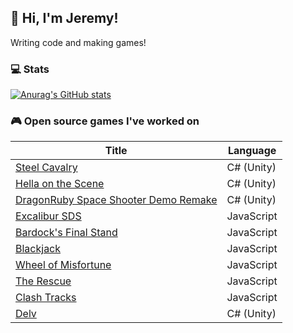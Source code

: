 ## 👋 Hi, I'm Jeremy!

Writing code and making games!

### 💻 Stats

[![Anurag's GitHub stats](https://github-readme-stats.vercel.app/api?username=jeremyjackson89&count_private=true&show_icons=true&include_all_commits=true&theme=slateorange)](https://github.com/anuraghazra/github-readme-stats)

### 🎮 Open source games I've worked on

Title|Language
---|---
[Steel Cavalry](https://github.com/gamkedo-la/steelcavalry)|C# (Unity)
[Hella on the Scene](https://github.com/gamkedo-la/on_the_scene)|C# (Unity)
[DragonRuby Space Shooter Demo Remake](https://github.com/jeremyjackson89/dragonruby-demo-remake-unity)|C# (Unity)
[Excalibur SDS](https://github.com/gamkedo-la/Excalibur)|JavaScript
[Bardock's Final Stand](https://github.com/jeremyjackson89/bardocks-final-stand)|JavaScript
[Blackjack](https://github.com/jeremyjackson89/blackjack)|JavaScript
[Wheel of Misfortune](https://github.com/gamkedo-la/wheelmisfortune)|JavaScript
[The Rescue](https://github.com/jeremyjackson89/The-Rescue-js13k-2017)|JavaScript
[Clash Tracks](https://github.com/gamkedo-la/clash-tracks)|JavaScript
[Delv](https://github.com/gamkedo-la/Delv)|C# (Unity)
